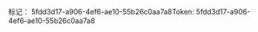 <span data-ttu-id="6a230-101">标记： 5fdd3d17-a906-4ef6-ae10-55b26c0aa7a8</span><span class="sxs-lookup"><span data-stu-id="6a230-101">Token: 5fdd3d17-a906-4ef6-ae10-55b26c0aa7a8</span></span>